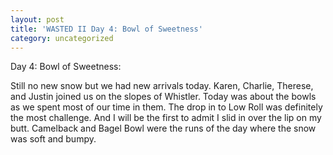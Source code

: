 ```yaml
---
layout: post
title: 'WASTED II Day 4: Bowl of Sweetness'
category: uncategorized
---
```


Day 4: Bowl of Sweetness:
    
Still no new snow but we had new arrivals today.  Karen, Charlie, Therese, and Justin joined us on the slopes of Whistler.  Today was about the bowls as we spent most of our time in them.  The drop in to Low Roll was definitely the most challenge.  And I will be the first to admit I slid in over the lip on my butt.  Camelback and Bagel Bowl were the runs of the day where the snow was soft and bumpy.
